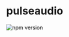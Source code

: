 # pulseaudio

![npm version](https://img.shields.io/npm/v/@tmigone/pulseaudio.svg?logo=npm&logoColor=fff&label=NPM+package&color=limegreen)